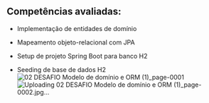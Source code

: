 ## Competências avaliadas:
- Implementação de entidades de domínio

- Mapeamento objeto-relacional com JPA

- Setup de projeto Spring Boot para banco H2

- Seeding de base de dados H2
![02 DESAFIO Modelo de domínio e ORM (1)_page-0001](https://github.com/alanfborges/desafio-modelo-de-dominio-orm/assets/88783798/526a6797-f7e5-463c-a32d-fd83b584a664)
![Uploading 02 DESAFIO Modelo de domínio e ORM (1)_page-0002.jpg…]()

